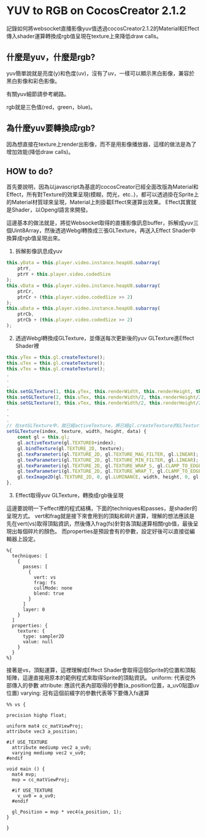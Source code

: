 # YUV to RGB on CocosCreator 2.1.2

記錄如何將websocket直播影像yuv值透過cocosCreator2.1.2的Material和Effect傳入shader運算轉換成rgb值呈現在texture上來降低draw calls。

## 什麼是yuv，什麼是rgb?

yuv簡單說就是亮度(y)和色度(uv)，沒有了uv，一樣可以顯示黑白影像，兼容於黑白影像和彩色影像。

有關yuv細節請參考網路。

rgb就是三色值(red，green，blue)。

## 為什麼yuv要轉換成rgb?

因為想直接在texture上render出影像，而不是用影像播放器，這樣的做法是為了增加效能(降低draw calls)。

## HOW to do?

首先要說明，因為以javascript為基底的cocosCreator已經全面改版為Material和Effect，所有對Texture的效果呈現(模糊，閃光，etc..)，都可以透過掛在Sprite上的Material材質球來呈現，Material上則掛載Effect來運算出效果。
Effect其實就是Shader，以Opengl語言來開發。

這邊基本的做法就是，將從Websocket取得的直播影像訊息buffer，拆解成yuv三個Uint8Array，然後透過Webgl轉換成三張GLTexture，再送入Effect Shader中換算成rgb值呈現出來。

1. 拆解影像訊息成yuv

```javascript
this.yData = this.player.video.instance.heapU8.subarray(
    ptrY,
    ptrY + this.player.video.codedSize
);
this.vData = this.player.video.instance.heapU8.subarray(
    ptrCr,
    ptrCr + (this.player.video.codedSize >> 2)
);
this.uData = this.player.video.instance.heapU8.subarray(
    ptrCb,
    ptrCb + (this.player.video.codedSize >> 2)
);
```

2. 透過Webgl轉換成GLTexture，並傳送每次更新後的yuv GLTexture進Effect Shader裡
```javascript
this.yTex = this.gl.createTexture();
this.uTex = this.gl.createTexture();
this.vTex = this.gl.createTexture();
.
.
.
this.setGLTexture(1, this.yTex, this.renderWidth, this.renderHeight, this.yData);
this.setGLTexture(2, this.uTex, this.renderWidth/2, this.renderHeight/2,this.uData);
this.setGLTexture(3, this.vTex, this.renderWidth/2, this.renderHeight/2,this.vData);
.
.
.
// 在setGLTexture中，就已經activeTexture，將已經gl.createTexture的GLTexture轉送到該sprite的material的effect裡(如果有設定的話)
setGLTexture(index, texture, width, height, data) {
    const gl = this.gl;
    gl.activeTexture(gl.TEXTURE0+index);
    gl.bindTexture(gl.TEXTURE_2D, texture);
    gl.texParameteri(gl.TEXTURE_2D, gl.TEXTURE_MAG_FILTER, gl.LINEAR);
    gl.texParameteri(gl.TEXTURE_2D, gl.TEXTURE_MIN_FILTER, gl.LINEAR);
    gl.texParameteri(gl.TEXTURE_2D, gl.TEXTURE_WRAP_S, gl.CLAMP_TO_EDGE);
    gl.texParameteri(gl.TEXTURE_2D, gl.TEXTURE_WRAP_T, gl.CLAMP_TO_EDGE);
    gl.texImage2D(gl.TEXTURE_2D, 0, gl.LUMINANCE, width, height, 0, gl.LUMINANCE, gl.UNSIGNED_BYTE, data);
},
```
3. Effect取得yuv GLTexture，轉換成rgb後呈現

這邊要說明一下effect裡的程式結構，下面的techniques和passes，是shader的呈現方式。
vert和frag就是接下來會用到的頂點和碎片運算，理解的想法應該是先在vert(vs)取得頂點資訊，然後傳入frag(fs)針對各頂點運算相關rgb值，最後呈現出每個碎片的顏色。
而properties是預設會有的參數，設定好後可以直接從編輯器上設定。
```
%{
  techniques: [
    {
      passes: [
        {
          vert: vs
          frag: fs
          cullMode: none
          blend: true
        }
      ]
      layer: 0
    }
  ]
  properties: {
    texture: {
      type: sampler2D
      value: null
    }
  }
%}

```
接著是vs，頂點運算，這裡理解成Effect Shader會取得這個Sprite的位置和頂點矩陣，這邊直接用原本的範例程式來取得Sprite的頂點資訊。
uniform: 代表從外部傳入的參數
attribute: 應該代表內部取得的參數(a_position位置，a_uv0貼圖uv位置)
varying: 冠有這個前綴字的參數代表等下要傳入fs運算

```
%% vs {

precision highp float;

uniform mat4 cc_matViewProj;
attribute vec3 a_position;

#if USE_TEXTURE
  attribute mediump vec2 a_uv0;
  varying mediump vec2 v_uv0;
#endif

void main () {
  mat4 mvp;
  mvp = cc_matViewProj;

  #if USE_TEXTURE
    v_uv0 = a_uv0;
  #endif

  gl_Position = mvp * vec4(a_position, 1);
}

}
```

